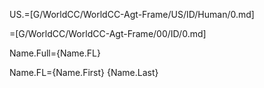 
US.=[G/WorldCC/WorldCC-Agt-Frame/US/ID/Human/0.md]

=[G/WorldCC/WorldCC-Agt-Frame/00/ID/0.md]

Name.Full={Name.FL}

Name.FL={Name.First} {Name.Last}
